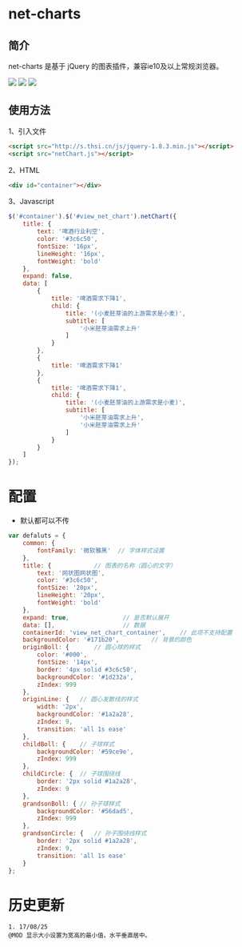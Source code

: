 # net-charts
## 简介

net-charts 是基于 jQuery 的图表插件，兼容ie10及以上常规浏览器。

![](https://img.shields.io/badge/IE-10+-green.svg)
![](https://img.shields.io/badge/chrome-ok-green.svg)
![](https://img.shields.io/badge/Firefox-ok-green.svg)


## 使用方法

1、引入文件
``` html
<script src="http://s.thsi.cn/js/jquery-1.8.3.min.js"></script>
<script src="netChart.js"></script>
```
2、HTML
``` html
<div id="container"></div>
```
3、Javascript
``` javascript
$('#container').$('#view_net_chart').netChart({
	title: {
		text: '啤酒行业利空',
		color: '#3c6c50',
		fontSize: '16px',
		lineHeight: '16px',
		fontWeight: 'bold'
	},
	expand: false,
	data: [
		{
			title: '啤酒需求下降1',
			child: {
				title: '(小麦胚芽油的上游需求是小麦)',
				subtitle: [
					'小米胚芽油需求上升'
				]
			} 
		},
		{
			title: '啤酒需求下降1'
		},
		{
			title: '啤酒需求下降1',
			child: {
				title: '(小麦胚芽油的上游需求是小麦)',
				subtitle: [
					'小米胚芽油需求上升',
					'小米胚芽油需求上升'
				]
			} 
		}
	]
});
```

# 配置
- 默认都可以不传
```js
var defaluts = {
	common: {
		fontFamily: '微软雅黑'	// 字体样式设置
	},
	title: {			// 图表的名称（圆心的文字）
		text: '网状图网状图',		
		color: '#3c6c50',
		fontSize: '20px',
		lineHeight: '20px',
		fontWeight: 'bold'
	},
	expand: true,				// 是否默认展开
	data: [],					// 数据
	containerId: 'view_net_chart_container',	// 此项不支持配置
	backgroundColor: '#171b20',			// 背景的颜色
	originBoll: {		// 圆心球的样式
		color: '#000',
		fontSize: '14px',
		border: '4px solid #3c6c50',
		backgroundColor: '#1d232a',
		zIndex: 999
	},
	originLine: {	// 圆心发散线的样式
		width: '2px',
		backgroundColor: '#1a2a28',
		zIndex: 9,
		transition: 'all 1s ease'
	},
	childBoll: {	// 子球样式
		backgroundColor: '#59ce9e',
		zIndex: 999
	},
	childCircle: {	// 子球围绕线
		border: '2px solid #1a2a28',
		zIndex: 9
	},
	grandsonBoll: {	// 孙子球样式
		backgroundColor: '#56dad5',
		zIndex: 999
	},
	grandsonCircle: {	// 孙子围绕线样式
		border: '2px solid #1a2a28',
		zIndex: 9,
		transition: 'all 1s ease'
	}
};
```

# 历史更新
```
1. 17/08/25
@MOD 显示大小设置为宽高的最小值，水平垂直居中。

```
